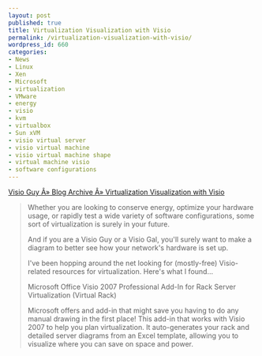 ```yaml
---
layout: post
published: true
title: Virtualization Visualization with Visio
permalink: /virtualization-visualization-with-visio/
wordpress_id: 660
categories:
- News
- Linux
- Xen
- Microsoft
- virtualization
- VMware
- energy
- visio
- kvm
- virtualbox
- Sun xVM
- visio virtual server
- visio virtual machine
- visio virtual machine shape
- virtual machine visio
- software configurations
---
```



<a href="http://www.visguy.com/2008/05/27/virtualization-visualization-with-visio/">Visio Guy &Acirc;&raquo; Blog Archive &Acirc;&raquo; Virtualization Visualization with Visio</a>
<blockquote>Whether you are looking to conserve energy, optimize your hardware usage, or rapidly test a wide variety of software configurations, some sort of virtualization is surely in your future.

And if you are a Visio Guy or a Visio Gal, you'll surely want to make a diagram to better see how your network's hardware is set up.

I've been hopping around the net looking for (mostly-free) Visio-related resources for virtualization. Here's what I found...

Microsoft Office Visio 2007 Professional Add-In for Rack Server Virtualization (Virtual Rack)

Microsoft offers and add-in that might save you having to do any manual drawing in the first place! This add-in that works with Visio 2007 to help you plan virtualization. It auto-generates your rack and detailed server diagrams from an Excel template, allowing you to visualize where you can save on space and power.</blockquote>
